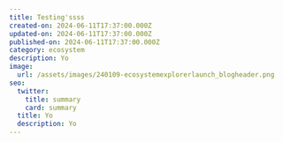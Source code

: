 ```yaml
---
title: Testing'ssss
created-on: 2024-06-11T17:37:00.000Z
updated-on: 2024-06-11T17:37:00.000Z
published-on: 2024-06-11T17:37:00.000Z
category: ecosystem
description: Yo
image:
  url: /assets/images/240109-ecosystemexplorerlaunch_blogheader.png
seo:
  twitter:
    title: summary
    card: summary
  title: Yo
  description: Yo
---
```

